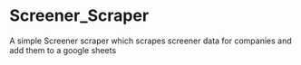 # Screener_Scraper
A simple Screener scraper which scrapes screener data for companies and add them to a google sheets
